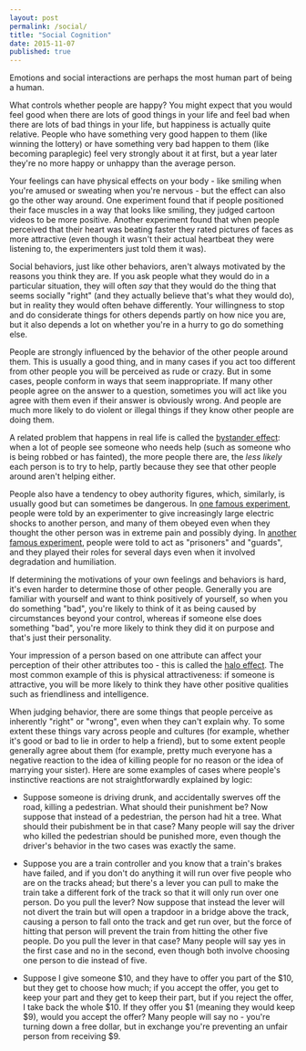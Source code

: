 ```yaml
---
layout: post
permalink: /social/
title: "Social Cognition"
date: 2015-11-07
published: true
---
```


Emotions and social interactions are perhaps the most human part of being a human.

What controls whether people are happy?  You might expect that you would feel good when there are lots of good things in your life and feel bad when there are lots of bad things in your life, but happiness is actually quite relative.  People who have something very good happen to them (like winning the lottery) or have something very bad happen to them (like becoming paraplegic) feel very strongly about it at first, but a year later they're no more happy or unhappy than the average person.

Your feelings can have physical effects on your body - like smiling when you're amused or sweating when you're nervous - but the effect can also go the other way around.  One experiment found that if people positioned their face muscles in a way that looks like smiling, they judged cartoon videos to be more positive.  Another experiment found that when people perceived that their heart was beating faster they rated pictures of faces as more attractive (even though it wasn't their actual heartbeat they were listening to, the experimenters just told them it was).

Social behaviors, just like other behaviors, aren't always motivated by the reasons you think they are.  If you ask people what they would do in a particular situation, they will often *say* that they would do the thing that seems socially "right" (and they actually believe that's what they would do), but in reality they would often behave differently.  Your willingness to stop and do considerate things for others depends partly on how nice you are, but it also depends a lot on whether you're in a hurry to go do something else.

People are strongly influenced by the behavior of the other people around them.  This is usually a good thing, and in many cases if you act too different from other people you will be perceived as rude or crazy.  But in some cases, people conform in ways that seem inappropriate.  If many other people agree on the answer to a question, sometimes you will act like you agree with them even if their answer is obviously wrong.  And people are much more likely to do violent or illegal things if they know other people are doing them.

A related problem that happens in real life is called the [bystander effect](https://en.wikipedia.org/wiki/Bystander_effect): when a lot of people see someone who needs help (such as someone who is being robbed or has fainted), the more people there are, the *less likely* each person is to try to help, partly because they see that other people around aren't helping either.

People also have a tendency to obey authority figures, which, similarly, is usually good but can sometimes be dangerous.  In [one famous experiment](https://en.wikipedia.org/wiki/Milgram_experiment), people were told by an experimenter to give increasingly large electric shocks to another person, and many of them obeyed even when they thought the other person was in extreme pain and possibly dying.  In [another famous experiment](https://en.wikipedia.org/wiki/Stanford_prison_experiment), people were told to act as "prisoners" and "guards", and they played their roles for several days even when it involved degradation and humiliation.

If determining the motivations of your own feelings and behaviors is hard, it's even harder to determine those of other people.  Generally you are familiar with yourself and want to think positively of yourself, so when you do something "bad", you're likely to think of it as being caused by circumstances beyond your control, whereas if someone else does something "bad", you're more likely to think they did it on purpose and that's just their personality.

Your impression of a person based on one attribute can affect your perception of their other attributes too - this is called the [halo effect](https://en.wikipedia.org/wiki/Halo_effect).  The most common example of this is physical attractiveness: if someone is attractive, you will be more likely to think they have other positive qualities such as friendliness and intelligence.

When judging behavior, there are some things that people perceive as inherently "right" or "wrong", even when they can't explain why.  To some extent these things vary across people and cultures (for example, whether it's good or bad to lie in order to help a friend), but to some extent people generally agree about them (for example, pretty much everyone has a negative reaction to the idea of killing people for no reason or the idea of marrying your sister).  Here are some examples of cases where people's instinctive reactions are not straightforwardly explained by logic:

* Suppose someone is driving drunk, and accidentally swerves off the road, killing a pedestrian.  What should their punishment be?  Now suppose that instead of a pedestrian, the person had hit a tree.  What should their pubishment be in that case?  Many people will say the driver who killed the pedestrian should be punished more, even though the driver's behavior in the two cases was exactly the same.

* Suppose you are a train controller and you know that a train's brakes have failed, and if you don't do anything it will run over five people who are on the tracks ahead; but there's a lever you can pull to make the train take a different fork of the track so that it will only run over one person.  Do you pull the lever?  Now suppose that instead the lever will not divert the train but will open a trapdoor in a bridge above the track, causing a person to fall onto the track and get run over, but the force of hitting that person will prevent the train from hitting the other five people.  Do you pull the lever in that case?  Many people will say yes in the first case and no in the second, even though both involve choosing one person to die instead of five.

* Suppose I give someone $10, and they have to offer you part of the $10, but they get to choose how much; if you accept the offer, you get to keep your part and they get to keep their part, but if you reject the offer, I take back the whole $10.  If they offer you $1 (meaning they would keep $9), would you accept the offer?  Many people will say no - you're turning down a free dollar, but in exchange you're preventing an unfair person from receiving $9.

